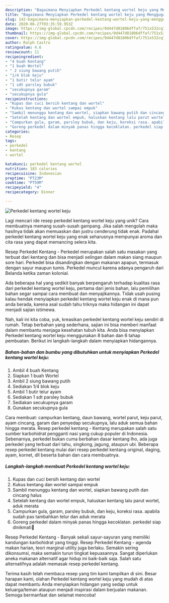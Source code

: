 ```yaml
---
description: "Bagaimana Menyiapkan Perkedel kentang wortel keju yang Menggugah Selera"
title: "Bagaimana Menyiapkan Perkedel kentang wortel keju yang Menggugah Selera"
slug: 142-bagaimana-menyiapkan-perkedel-kentang-wortel-keju-yang-menggugah-selera
date: 2020-06-27T03:35:59.953Z
image: https://img-global.cpcdn.com/recipes/9d447d81806dffaf/751x532cq70/perkedel-kentang-wortel-keju-foto-resep-utama.jpg
thumbnail: https://img-global.cpcdn.com/recipes/9d447d81806dffaf/751x532cq70/perkedel-kentang-wortel-keju-foto-resep-utama.jpg
cover: https://img-global.cpcdn.com/recipes/9d447d81806dffaf/751x532cq70/perkedel-kentang-wortel-keju-foto-resep-utama.jpg
author: Ralph Castro
ratingvalue: 4.6
reviewcount: 11
recipeingredient:
- "4 buah Kentang"
- "1 buah Wortel"
- " 2 siung bawang putih"
- "1/4 blok keju"
- "1 butir telur ayam"
- "1 sdt parsley bubuk"
- "secukupnya garam"
- "secukupnya gula"
recipeinstructions:
- "Kupas dan cuci bersih kentang dan wortel"
- "Kukus kentang dan wortel sampai empuk"
- "Sambil menunggu kentang dan wortel, siapkan bawang putih dan cincang halus"
- "Setelah kentang dan wortel empuk, haluskan kentang lalu parut wortel, aduk merata"
- "Campurkan gula, garam, parsley bubuk, dan keju, koreksi rasa. apabila sudah pas tambahkan telur dan aduk merata"
- "Goreng perkedel dalam minyak panas hingga kecoklatan. perkedel siap dinikmati🙏"
categories:
- Resep
tags:
- perkedel
- kentang
- wortel

katakunci: perkedel kentang wortel 
nutrition: 183 calories
recipecuisine: Indonesian
preptime: "PT23M"
cooktime: "PT59M"
recipeyield: "4"
recipecategory: Dinner

---
```



![Perkedel kentang wortel keju](https://img-global.cpcdn.com/recipes/9d447d81806dffaf/751x532cq70/perkedel-kentang-wortel-keju-foto-resep-utama.jpg)

Lagi mencari ide resep perkedel kentang wortel keju yang unik? Cara membuatnya memang susah-susah gampang. Jika salah mengolah maka hasilnya tidak akan memuaskan dan justru cenderung tidak enak. Padahal perkedel kentang wortel keju yang enak seharusnya mempunyai aroma dan cita rasa yang dapat memancing selera kita.

Resep Perkedel Kentang - Perkedel merupakan salah satu masakan yang terbuat dari kentang dan bisa menjadi selingan dalam makan siang maupun sore hari. Perkedel bisa disandingkan dengan makanan apapun, termasuk dengan sayur maupun tumis. Perkedel muncul karena adanya pengaruh dari Belanda ketika zaman kolonial.

Ada beberapa hal yang sedikit banyak berpengaruh terhadap kualitas rasa dari perkedel kentang wortel keju, pertama dari jenis bahan, lalu pemilihan bahan segar sampai cara membuat dan menyajikannya. Tidak usah pusing kalau hendak menyiapkan perkedel kentang wortel keju enak di mana pun anda berada, karena asal sudah tahu triknya maka hidangan ini dapat menjadi sajian istimewa.


Nah, kali ini kita coba, yuk, kreasikan perkedel kentang wortel keju sendiri di rumah. Tetap berbahan yang sederhana, sajian ini bisa memberi manfaat dalam membantu menjaga kesehatan tubuh kita. Anda bisa menyiapkan Perkedel kentang wortel keju menggunakan 8 bahan dan 6 tahap pembuatan. Berikut ini langkah-langkah dalam menyiapkan hidangannya.

<!--inarticleads1-->

##### Bahan-bahan dan bumbu yang dibutuhkan untuk menyiapkan Perkedel kentang wortel keju:

1. Ambil 4 buah Kentang
1. Siapkan 1 buah Wortel
1. Ambil  2 siung bawang putih
1. Sediakan 1/4 blok keju
1. Ambil 1 butir telur ayam
1. Sediakan 1 sdt parsley bubuk
1. Sediakan secukupnya garam
1. Gunakan secukupnya gula


Cara membuat: campurkan kentang, daun bawang, wortel parut, keju parut, ayam cincang, garam dan penyedap secukupnya, lalu aduk semua bahan hingga merata. Resep perkedel kentang - Kentang merupakan salah satu sumber karbohidrat pengganti nasi yang cukup populer di Indonesia. Sebenarnya, perkedel bukan cuma berbahan dasar kentang lho, ada juga perkedel yang terbuat dari tahu, singkong, jagung, ataupun ubi. Beberapa resep perkedel kentang mulai dari resep perkedel kentang original, daging, ayam, kornet, dll beserta bahan dan cara membuatnya. 

<!--inarticleads2-->

##### Langkah-langkah membuat Perkedel kentang wortel keju:

1. Kupas dan cuci bersih kentang dan wortel
1. Kukus kentang dan wortel sampai empuk
1. Sambil menunggu kentang dan wortel, siapkan bawang putih dan cincang halus
1. Setelah kentang dan wortel empuk, haluskan kentang lalu parut wortel, aduk merata
1. Campurkan gula, garam, parsley bubuk, dan keju, koreksi rasa. apabila sudah pas tambahkan telur dan aduk merata
1. Goreng perkedel dalam minyak panas hingga kecoklatan. perkedel siap dinikmati🙏


Resep Perkedel Kentang - Banyak sekali sayur-sayuran yang memiliki kandungan karbohidrat yang tinggi. Resep Perkedel Kentang - agenda makan harian, teori marginal utility juga berlaku. Semakin sering dikonsumsi, maka semakin turun tingkat kepuasannya. Sangat diperlukan aneka makanan alternatif agar hidup ini baik-baik saja. Salah satu alternatifnya adalah memasak resep perkedel kentang. 

Terima kasih telah membaca resep yang tim kami tampilkan di sini. Besar harapan kami, olahan Perkedel kentang wortel keju yang mudah di atas dapat membantu Anda menyiapkan hidangan yang sedap untuk keluarga/teman ataupun menjadi inspirasi dalam berjualan makanan. Semoga bermanfaat dan selamat mencoba!
